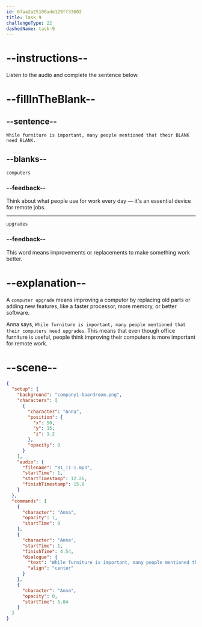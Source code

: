 ```yaml
---
id: 67aa2a25108ade129ff33602
title: Task 9
challengeType: 22
dashedName: task-9
---
```


<!-- (Audio) Anna: While furniture is important, many people mentioned that their computers need upgrades. -->

# --instructions--

Listen to the audio and complete the sentence below.

# --fillInTheBlank--

## --sentence--

`While furniture is important, many people mentioned that their BLANK need BLANK.`

## --blanks--

`computers`

### --feedback--

Think about what people use for work every day — it's an essential device for remote jobs.

---

`upgrades`

### --feedback--

This word means improvements or replacements to make something work better.

# --explanation--

A `computer upgrade` means improving a computer by replacing old parts or adding new features, like a faster processor, more memory, or better software.

Anna says, `While furniture is important, many people mentioned that their computers need upgrades`. This means that even though office furniture is useful, people think improving their computers is more important for remote work.

# --scene--

```json
{
  "setup": {
    "background": "company1-boardroom.png",
    "characters": [
      {
        "character": "Anna",
        "position": {
          "x": 50,
          "y": 15,
          "z": 1.2
        },
        "opacity": 0
      }
    ],
    "audio": {
      "filename": "B1_11-1.mp3",
      "startTime": 1,
      "startTimestamp": 12.26,
      "finishTimestamp": 15.8
    }
  },
  "commands": [
    {
      "character": "Anna",
      "opacity": 1,
      "startTime": 0
    },
    {
      "character": "Anna",
      "startTime": 1,
      "finishTime": 4.54,
      "dialogue": {
        "text": "While furniture is important, many people mentioned that their computers need upgrades.",
        "align": "center"
      }
    },
    {
      "character": "Anna",
      "opacity": 0,
      "startTime": 5.04
    }
  ]
}
```
